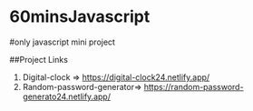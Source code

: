 # 60minsJavascript
#only javascript mini project


##Project Links

1. Digital-clock =>  https://digital-clock24.netlify.app/
2. Random-password-generator=>  https://random-password-generato24.netlify.app/
